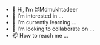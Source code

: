 - 👋 Hi, I’m @Mdmukhtadeer
- 👀 I’m interested in ...
- 🌱 I’m currently learning ...
- 💞️ I’m looking to collaborate on ...
- 📫 How to reach me ...

<!---
Mdmukhtadeer/Mdmukhtadeer is a ✨ special ✨ repository because its `README.md` (this file) appears on your GitHub profile.
You can click the Preview link to take a look at your changes.
--->
